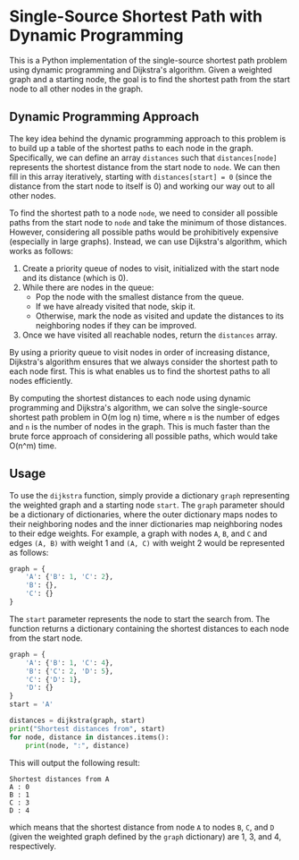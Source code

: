# Single-Source Shortest Path with Dynamic Programming

This is a Python implementation of the single-source shortest path problem using dynamic programming and Dijkstra's algorithm. Given a weighted graph and a starting node, the goal is to find the shortest path from the start node to all other nodes in the graph.

## Dynamic Programming Approach

The key idea behind the dynamic programming approach to this problem is to build up a table of the shortest paths to each node in the graph. Specifically, we can define an array `distances` such that `distances[node]` represents the shortest distance from the start node to `node`. We can then fill in this array iteratively, starting with `distances[start] = 0` (since the distance from the start node to itself is 0) and working our way out to all other nodes.

To find the shortest path to a node `node`, we need to consider all possible paths from the start node to `node` and take the minimum of those distances. However, considering all possible paths would be prohibitively expensive (especially in large graphs). Instead, we can use Dijkstra's algorithm, which works as follows:

1. Create a priority queue of nodes to visit, initialized with the start node and its distance (which is 0).
2. While there are nodes in the queue:
   * Pop the node with the smallest distance from the queue.
   * If we have already visited that node, skip it.
   * Otherwise, mark the node as visited and update the distances to its neighboring nodes if they can be improved.
3. Once we have visited all reachable nodes, return the `distances` array.

By using a priority queue to visit nodes in order of increasing distance, Dijkstra's algorithm ensures that we always consider the shortest path to each node first. This is what enables us to find the shortest paths to all nodes efficiently.

By computing the shortest distances to each node using dynamic programming and Dijkstra's algorithm, we can solve the single-source shortest path problem in O(m log n) time, where `m` is the number of edges and `n` is the number of nodes in the graph. This is much faster than the brute force approach of considering all possible paths, which would take O(n^m) time.

## Usage

To use the `dijkstra` function, simply provide a dictionary `graph` representing the weighted graph and a starting node `start`. The `graph` parameter should be a dictionary of dictionaries, where the outer dictionary maps nodes to their neighboring nodes and the inner dictionaries map neighboring nodes to their edge weights. For example, a graph with nodes `A`, `B`, and `C` and edges `(A, B)` with weight 1 and `(A, C)` with weight 2 would be represented as follows:

```python
graph = {
    'A': {'B': 1, 'C': 2},
    'B': {},
    'C': {}
}
```

The `start` parameter represents the node to start the search from. The function returns a dictionary containing the shortest distances to each node from the start node.

```python
graph = {
    'A': {'B': 1, 'C': 4},
    'B': {'C': 2, 'D': 5},
    'C': {'D': 1},
    'D': {}
}
start = 'A'

distances = dijkstra(graph, start)
print("Shortest distances from", start)
for node, distance in distances.items():
    print(node, ":", distance)
```

This will output the following result:

```
Shortest distances from A
A : 0
B : 1
C : 3
D : 4
```

which means that the shortest distance from node `A` to nodes `B`, `C`, and `D` (given the weighted graph defined by the `graph` dictionary) are 1, 3, and 4, respectively.